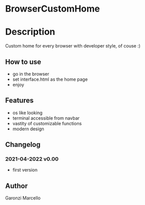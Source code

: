 # BrowserCustomHome


# Description

Custom home for every browser with developer style, of couse :)


## How to use

- go in the browser
- set interface.html as the home page
- enjoy


## Features

- os like looking
- terminal accessible from navbar
- vastity of customizable functions
- modern design


## Changelog

### 2021-04-2022 v0.00

- first version


## Author
Garonzi Marcello
